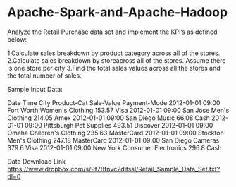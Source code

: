 # Apache-Spark-and-Apache-Hadoop



Analyze the Retail Purchase data set and implement the KPI’s as defined below:

1.Calculate sales breakdown by product category across all of the stores.
2.Calculate sales breakdown by storeacross all of the stores. Assume there is one store per city
3.Find the total sales values across all the stores and the total number of sales. 

Sample Input Data:

Date		Time	City		Product-Cat		Sale-Value	Payment-Mode
2012-01-01	09:00	Fort Worth	Women's Clothing	153.57		Visa
2012-01-01	09:00	San Jose	Men's Clothing		214.05		Amex
2012-01-01	09:00	San Diego	Music			66.08		Cash
2012-01-01	09:00	Pittsburgh	Pet Supplies		493.51		Discover
2012-01-01	09:00	Omaha		Children's Clothing	235.63		MasterCard
2012-01-01	09:00	Stockton	Men's Clothing		247.18		MasterCard
2012-01-01	09:00	San Diego	Cameras			379.6		Visa
2012-01-01	09:00	New York	Consumer Electronics	296.8		Cash


Data Download Link  
https://www.dropbox.com/s/9f78fnvc2ditssl/Retail_Sample_Data_Set.txt?dl=0
